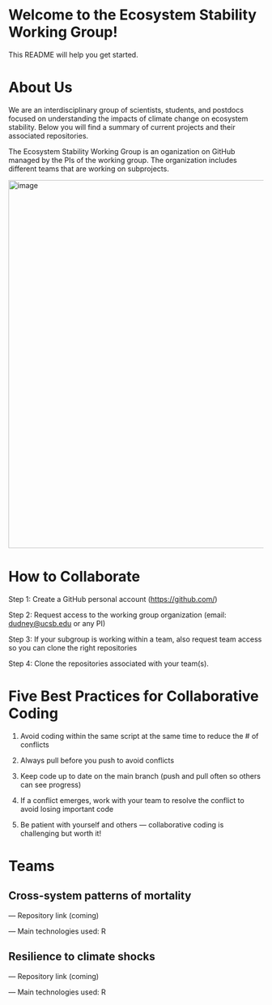 # Welcome to the Ecosystem Stability Working Group! 

This README will help you get started.



# **About Us**

We are an interdisciplinary group of scientists, students, and postdocs focused on understanding the impacts of climate change on ecosystem stability. Below you will find a summary of current projects and their associated repositories.

The Ecosystem Stability Working Group is an oganization on GitHub managed by the PIs of the working group. The organization includes different teams that are working on subprojects. 

<img width="726" alt="image" src="https://github.com/user-attachments/assets/9823f722-7b08-4d70-bcb0-4cc9fa56e3e2">



# **How to Collaborate**

Step 1: Create a GitHub personal account (https://github.com/)

Step 2: Request access to the working group organization (email: dudney@ucsb.edu or any PI)

Step 3: If your subgroup is working within a team, also request team access so you can clone the right repositories

Step 4: Clone the repositories associated with your team(s).


# **Five Best Practices for Collaborative Coding**

1. Avoid coding within the same script at the same time to reduce the # of conflicts
   
2. Always pull before you push to avoid conflicts

3. Keep code up to date on the main branch (push and pull often so others can see progress)
   
4. If a conflict emerges, work with your team to resolve the conflict to avoid losing important code

5. Be patient with yourself and others — collaborative coding is challenging but worth it!



# **Teams**


## **Cross-system patterns of mortality**
— Repository link (coming)

— Main technologies used: R

## **Resilience to climate shocks**

— Repository link (coming)

— Main technologies used: R



